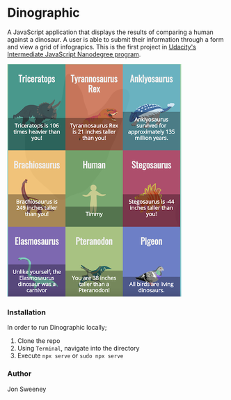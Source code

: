 # Dinographic
A JavaScript application that displays the results of comparing a human against a dinosaur.
A user is able to submit their information through a form and view a grid of infograpics.
This is the first project in [Udacity's Intermediate JavaScript Nanodegree program](https://www.udacity.com/course/intermediate-javascript-nanodegree--nd032).

![screenshot](screenshot.png)

### Installation
In order to run Dinographic locally;

1. Clone the repo
2. Using `Terminal`, navigate into the directory
3. Execute `npx serve` or `sudo npx serve`

### Author
Jon Sweeney
